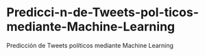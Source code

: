 # Predicci-n-de-Tweets-pol-ticos-mediante-Machine-Learning
Predicción de Tweets políticos mediante Machine Learning
